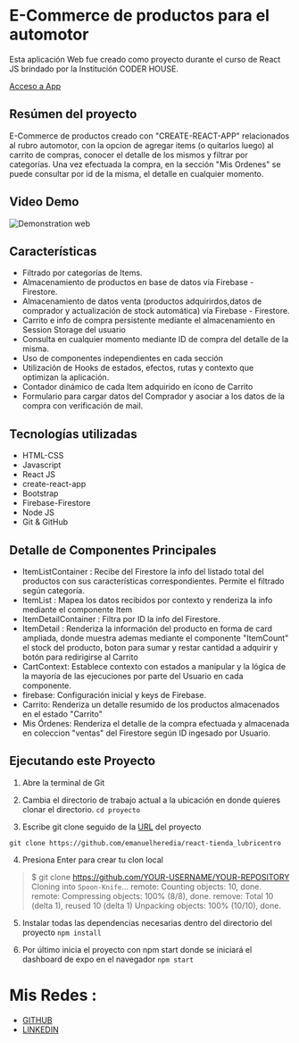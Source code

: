 # E-Commerce de productos para el automotor

Esta aplicación Web fue creado como proyecto durante el curso de React JS brindado por la Institución CODER HOUSE. 

[Acceso a App](https://zen-hypatia-2e2918.netlify.app/)

## Resúmen del proyecto

E-Commerce de productos creado con "CREATE-REACT-APP" relacionados al rubro automotor, con la opcion de agregar items (o quitarlos luego) al carrito de compras, conocer el detalle de los mismos y filtrar por categorías. Una vez efectuada la compra, en la sección "Mis Ordenes" se puede consultar por id de la misma, el detalle en cualquier momento.

## Video Demo

![Demonstration web](src/assets/app.gif)

## Características

* Filtrado por categorías de Items.
* Almacenamiento de productos en base de datos vía Firebase - Firestore.
* Almacenamiento de datos venta (productos adquirirdos,datos de comprador y actualización de stock automática) vía Firebase - Firestore.
* Carrito e info de compra persistente mediante el almacenamiento en Session Storage del usuario 
* Consulta en cualquier momento mediante ID de compra del detalle de la misma. 
* Uso de componentes independientes en cada sección
* Utilización de Hooks de estados, efectos, rutas y contexto que optimizan la aplicación. 
* Contador dinámico de cada Item adquirido en ícono de Carrito
* Formulario para cargar datos del Comprador y asociar a los datos de la compra con verificación de mail.

## Tecnologías utilizadas

* HTML-CSS
* Javascript
* React JS
* create-react-app
* Bootstrap 
* Firebase-Firestore
* Node JS
* Git & GitHub

## Detalle de Componentes Principales

* ItemListContainer :  Recibe del Firestore la info del listado total del productos con sus características correspondientes. Permite el filtrado según categoría.
* ItemList : Mapea los datos recibidos por contexto y renderiza la info mediante el componente Item
* ItemDetailContainer : Filtra por ID la info del Firestore. 
* ItemDetail : Renderiza la información del producto en forma de card ampliada, donde muestra ademas mediante el componente "ItemCount" el stock del producto, boton para sumar y  restar cantidad a adquirir y botón para redirigirse al Carrito
* CartContext: Establece contexto con estados a manipular y la lógica de la mayoría de las ejecuciones por parte del Usuario en cada componente.   
* firebase: Configuración inicial y keys de Firebase.
* Carrito: Renderiza un detalle resumido de los productos almacenados en el estado "Carrito"
* Mis Órdenes: Renderiza el detalle de la compra efectuada y almacenada en coleccion "ventas" del Firestore según ID ingesado por Usuario.


## Ejecutando este Proyecto

1. Abre la terminal de Git
2. Cambia el directorio de trabajo actual a la ubicación en donde quieres clonar el directorio.
``` cd proyecto ```

3. Escribe git clone seguido de la [URL](https://github.com/emanuelheredia/react-tienda_lubricentro) del proyecto

```git clone https://github.com/emanuelheredia/react-tienda_lubricentro ```

4. Presiona Enter para crear tu clon local
>$ git clone https://github.com/YOUR-USERNAME/YOUR-REPOSITORY
> Cloning into `Spoon-Knife`...
> remote: Counting objects: 10, done.
> remote: Compressing objects: 100% (8/8), done.
> remove: Total 10 (delta 1), reused 10 (delta 1)
> Unpacking objects: 100% (10/10), done.

5. Instalar todas las dependencias necesarias dentro del directorio del proyecto
``` npm install ```

6. Por último inicia el proyecto con npm start donde se iniciará el dashboard de expo en el navegador
``` npm start ```

# Mis Redes : 

* [GITHUB](https://github.com/emanuelheredia)
* [LINKEDIN](https://www.linkedin.com/in/emanuel-heredia-41749421a/)
